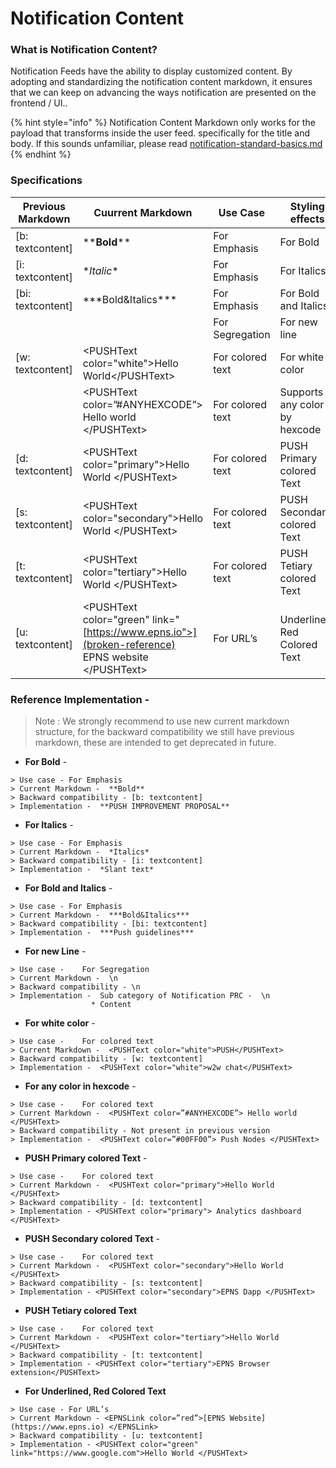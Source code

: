 # Notification Content

### What is Notification Content?

Notification Feeds have the ability to display customized content. By adopting and standardizing the notification content markdown, it ensures that we can keep on advancing the ways notification are presented on the frontend / UI..

{% hint style="info" %}
Notification Content Markdown only works for the payload that transforms inside the user feed. specifically for the title and body. If this sounds unfamiliar, please read [notification-standard-basics.md](../notification-standard-basics.md "mention")
{% endhint %}

### Specifications

| Previous Markdown  | Cuurrent Markdown                                                                                  | Use Case         | Styling effects               |
| ------------------ | -------------------------------------------------------------------------------------------------- | ---------------- | ----------------------------- |
| \[b: textcontent]  | \*\***Bold**\*\*                                                                                   | For Emphasis     | For Bold                      |
| \[i: textcontent]  | \*_Italic_\*                                                                                       | For Emphasis     | For Italics                   |
| \[bi: textcontent] | \*\*\*Bold\&Italics\*\*\*                                                                          | For Emphasis     | For Bold and Italics          |
|                    |                                                                                                    | For Segregation  | For new line                  |
| \[w: textcontent]  | \<PUSHText color="white">Hello World\</PUSHText>                                                   | For colored text | For white color               |
|                    | \<PUSHText color=”#ANYHEXCODE”> Hello world \</PUSHText>                                           | For colored text | Supports any color by hexcode |
| \[d: textcontent]  | \<PUSHText color="primary">Hello World \</PUSHText>                                                | For colored text | PUSH Primary colored Text     |
| \[s: textcontent]  | \<PUSHText color="secondary">Hello World \</PUSHText>                                              | For colored text | PUSH Secondary colored Text   |
| \[t: textcontent]  | \<PUSHText color="tertiary">Hello World \</PUSHText>                                               | For colored text | PUSH Tetiary colored Text     |
| \[u: textcontent]  | \<PUSHText color="green" link="[https://www.epns.io">](broken-reference) EPNS website \</PUSHText> | For URL’s        | Underlined, Red Colored Text  |

### Reference Implementation -

> Note : We strongly recommend to use new current markdown structure, for the backward compatibility we still have previous markdown, these are intended to get deprecated in future.

* **For Bold** -

```
> Use case - For Emphasis
> Current Markdown -  **Bold**
> Backward compatibility - [b: textcontent] 
> Implementation -  **PUSH IMPROVEMENT PROPOSAL**
```

* **For Italics** -

```
> Use case - For Emphasis
> Current Markdown -  *Italics*
> Backward compatibility - [i: textcontent] 
> Implementation -  *Slant text*
```

* **For Bold and Italics** -

```
> Use case - For Emphasis
> Current Markdown -  ***Bold&Italics***
> Backward compatibility - [bi: textcontent] 
> Implementation -  ***Push guidelines***
```

* **For new Line** -

```
> Use case - 	For Segregation
> Current Markdown -  \n
> Backward compatibility - \n 
> Implementation -  Sub category of Notification PRC -  \n
                  * Content
```

* **For white color** -

```
> Use case - 	For colored text
> Current Markdown -  <PUSHText color="white">PUSH</PUSHText>
> Backward compatibility - [w: textcontent]
> Implementation -  <PUSHText color="white">w2w chat</PUSHText>
```

* **For any color in hexcode** -

```
> Use case - 	For colored text
> Current Markdown -  <PUSHText color=”#ANYHEXCODE”> Hello world </PUSHText>
> Backward compatibility - Not present in previous version
> Implementation -  <PUSHText color=”#00FF00”> Push Nodes </PUSHText>
```

* **PUSH Primary colored Text** -

```
> Use case - 	For colored text
> Current Markdown -  <PUSHText color="primary">Hello World </PUSHText>
> Backward compatibility - [d: textcontent]
> Implementation - <PUSHText color="primary"> Analytics dashboard </PUSHText>
```

* **PUSH Secondary colored Text** -

```
> Use case - 	For colored text
> Current Markdown -  <PUSHText color="secondary">Hello World </PUSHText>
> Backward compatibility - [s: textcontent]
> Implementation - <PUSHText color="secondary">EPNS Dapp </PUSHText>
```

* **PUSH Tetiary colored Text**

```
> Use case - 	For colored text
> Current Markdown -  <PUSHText color="tertiary">Hello World </PUSHText>
> Backward compatibility - [t: textcontent]
> Implementation - <PUSHText color="tertiary">EPNS Browser extension</PUSHText>
```

* **For Underlined, Red Colored Text**

```
> Use case - For URL’s
> Current Markdown - <EPNSLink color=”red”>[EPNS Website](https://www.epns.io) </EPNSLink>
> Backward compatibility - [u: textcontent]
> Implementation - <PUSHText color="green" link="https://www.google.com">Hello World </PUSHText>
```
